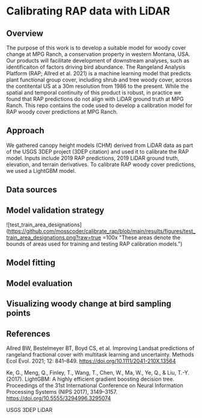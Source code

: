 # Calibrating RAP data with LiDAR

## Overview
The purpose of this work is to develop a suitable model for woody cover change at MPG Ranch, a conservation property in western Montana, USA. Our products will facilitate development of downstream analyses, such as identificaiton of factors driving bird abundance. The Rangeland Analysis Platform (RAP; Allred et al. 2021) is a machine learning model that predicts plant functional group cover, including shrub and tree woody cover, across the contitental US at a 30m resolution from 1986 to the present. While the spatial and temporal continuity of this product is robust, in practice we found that RAP predictions do not align with LiDAR ground truth at MPG Ranch. This repo contains the code used to develop a calibration model for RAP woody cover predictions at MPG Ranch.

## Approach
We gathered canopy height models (CHM) derived from LiDAR data as part of the USGS 3DEP project (3DEP citation) and used it to calibrate the RAP model. Inputs include 2019 RAP predictions, 2019 LiDAR ground truth, elevation, and terrain derivatives. To calibrate RAP woody cover predictions, we used a LightGBM model. 

## Data sources

## Model validation strategy
![test_train_area_designations](https://github.com/mosscoder/calibrate_rap/blob/main/results/figures/test_train_area_designations.png?raw=true =100x "These areas denote the bounds of areas used for training and testing RAP calibration models.")

## Model fitting

## Model evaluation

## Visualizing woody change at bird sampling points

## References
Allred BW, Bestelmeyer BT, Boyd CS, et al. Improving Landsat predictions of rangeland fractional cover with multitask learning and uncertainty. Methods Ecol Evol. 2021; 12: 841–849. https://doi.org/10.1111/2041-210X.13564

Ke, G., Meng, Q., Finley, T., Wang, T., Chen, W., Ma, W., Ye, Q., & Liu, T.-Y. (2017). LightGBM: A highly efficient gradient boosting decision tree. Proceedings of the 31st International Conference on Neural Information Processing Systems (NIPS 2017), 3149–3157. https://doi.org/10.5555/3294996.3295074

USGS 3DEP LiDAR
